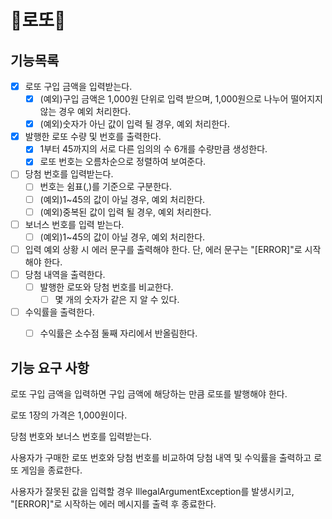 # 💸로또💸

## 기능목록
- [X] 로또 구입 금액을 입력받는다.
  - [X] (예외)구입 금액은 1,000원 단위로 입력 받으며, 1,000원으로 나누어 떨어지지 않는 경우 예외 처리한다.
  - [X] (예외)숫자가 아닌 값이 입력 될 경우, 예외 처리한다.
- [X] 발행한 로또 수량 및 번호를 출력한다.
  - [X] 1부터 45까지의 서로 다른 임의의 수 6개를 수량만큼 생성한다.
  - [X] 로또 번호는 오름차순으로 정렬하여 보여준다.
- [ ] 당첨 번호를 입력받는다. 
  - [ ] 번호는 쉼표(,)를 기준으로 구분한다.
  - [ ] (예외)1~45의 값이 아닐 경우, 예외 처리한다.
  - [ ] (예외)중복된 값이 입력 될 경우, 예외 처리한다.
- [ ] 보너스 번호를 입력 받는다.
  - [ ] (예외)1~45의 값이 아닐 경우, 예외 처리한다.
- [ ] 입력 예외 상황 시 에러 문구를 출력해야 한다. 단, 에러 문구는 "[ERROR]"로 시작해야 한다.
- [ ] 당첨 내역을 출력한다.
  - [ ] 발행한 로또와 당첨 번호를 비교한다.
    - [ ] 몇 개의 숫자가 같은 지 알 수 있다.
- [ ] 수익률을 출력한다.
  - [ ] 수익률은 소수점 둘째 자리에서 반올림한다.






## 기능 요구 사항
로또 구입 금액을 입력하면 구입 금액에 해당하는 만큼 로또를 발행해야 한다.

로또 1장의 가격은 1,000원이다.

당첨 번호와 보너스 번호를 입력받는다.

사용자가 구매한 로또 번호와 당첨 번호를 비교하여 당첨 내역 및 수익률을 출력하고 로또 게임을 종료한다.

사용자가 잘못된 값을 입력할 경우 IllegalArgumentException를 발생시키고,<br>
"[ERROR]"로 시작하는 에러 메시지를 출력 후 종료한다.